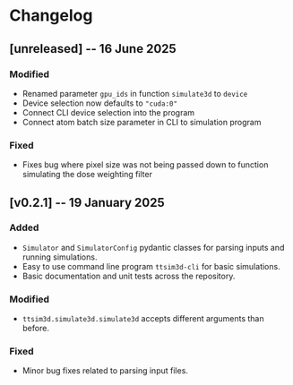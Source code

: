 # Changelog

## [unreleased] -- 16 June 2025

### Modified

- Renamed parameter `gpu_ids` in function `simulate3d` to `device`
- Device selection now defaults to `"cuda:0"`
- Connect CLI device selection into the program
- Connect atom batch size parameter in CLI to simulation program

### Fixed

- Fixes bug where pixel size was not being passed down to function simulating the dose weighting filter

## [v0.2.1] -- 19 January 2025

### Added

- `Simulator` and `SimulatorConfig` pydantic classes for parsing inputs and running simulations.
- Easy to use command line program `ttsim3d-cli` for basic simulations.
- Basic documentation and unit tests across the repository.

### Modified

- `ttsim3d.simulate3d.simulate3d` accepts different arguments than before.

### Fixed

- Minor bug fixes related to parsing input files.
